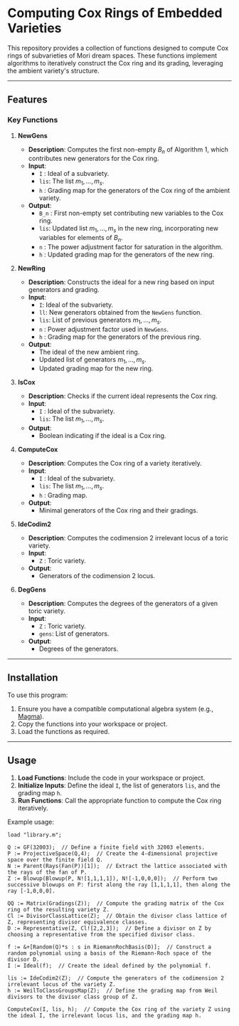 # Computing Cox Rings of Embedded Varieties

This repository provides a collection of functions designed to compute Cox rings of subvarieties of Mori dream spaces. These functions implement algorithms to iteratively construct the Cox ring and its grading, leveraging the ambient variety's structure.

---

## Features

### Key Functions

1. **NewGens**  
   - **Description**: Computes the first non-empty $B_n$ of Algorithm 1, which contributes new generators for the Cox ring.  
   - **Input**:  
     - `I` : Ideal of a subvariety.  
     - `lis`: The list $m_1,\ldots,m_s$.  
     - `h` : Grading map for the generators of the Cox ring of the ambient variety.  
   - **Output**:  
     - `B_n` : First non-empty set contributing new variables to the Cox ring.  
     - `lis`: Updated list $m_1,\ldots,m_s$ in the new ring, incorporating new variables for elements of $B_n$.  
     - `n` : The power adjustment factor for saturation in the algorithm.  
     - `h` : Updated grading map for the generators of the new ring.  

2. **NewRing**  
   - **Description**: Constructs the ideal for a new ring based on input generators and grading.  
   - **Input**:  
     - `I`: Ideal of the subvariety.  
     - `ll`: New generators obtained from the `NewGens` function.  
     - `lis`: List of previous generators $m_1,\ldots,m_s$.  
     - `n` : Power adjustment factor used in `NewGens`.  
     - `h` : Grading map for the generators of the previous ring.  
   - **Output**:  
     - The ideal of the new ambient ring.  
     - Updated list of generators $m_1,\ldots,m_s$.  
     - Updated grading map for the new ring.  


3. **IsCox**  
   - **Description**: Checks if the current ideal represents the Cox ring.  
   - **Input**:  
     - `I` : Ideal of the subvariety.  
     - `lis`: The list $m_1,\ldots,m_s$.
   - **Output**:  
     - Boolean indicating if the ideal is a Cox ring.

4. **ComputeCox**  
   - **Description**: Computes the Cox ring of a variety iteratively.  
   - **Input**:  
     - `I` : Ideal of the subvariety.  
     - `lis`: The list $m_1,\ldots,m_s$.  
     - `h` : Grading map.  
   - **Output**:  
     - Minimal generators of the Cox ring and their gradings.

5. **IdeCodim2**  
   - **Description**: Computes the codimension 2 irrelevant locus of a toric variety.  
   - **Input**:  
     - `Z` : Toric variety.  
   - **Output**:  
     - Generators of the codimension 2 locus.

6. **DegGens**  
   - **Description**: Computes the degrees of the generators of a given toric variety.  
   - **Input**:  
     - `Z` : Toric variety.  
     - `gens`: List of generators.  
   - **Output**:  
     - Degrees of the generators.

---

## Installation

To use this program:
1. Ensure you have a compatible computational algebra system (e.g., [Magma](https://magma.maths.usyd.edu.au/)).
2. Copy the functions into your workspace or project.
3. Load the functions as required.

---

## Usage

1. **Load Functions**: Include the code in your workspace or project.
2. **Initialize Inputs**: Define the ideal `I`, the list of generators `lis`, and the grading map `h`.
3. **Run Functions**: Call the appropriate function to compute the Cox ring iteratively.

Example usage:
```magma
load "library.m";

Q := GF(32003);  // Define a finite field with 32003 elements.
P := ProjectiveSpace(Q,4);  // Create the 4-dimensional projective space over the finite field Q.
N := Parent(Rays(Fan(P))[1]);  // Extract the lattice associated with the rays of the fan of P.
Z := Blowup(Blowup(P, N![1,1,1,1]), N![-1,0,0,0]);  // Perform two successive blowups on P: first along the ray [1,1,1,1], then along the ray [-1,0,0,0].

QQ := Matrix(Gradings(Z));  // Compute the grading matrix of the Cox ring of the resulting variety Z.
Cl := DivisorClassLattice(Z);  // Obtain the divisor class lattice of Z, representing divisor equivalence classes.
D := Representative(Z, Cl![2,2,3]);  // Define a divisor on Z by choosing a representative from the specified divisor class.

f := &+[Random(Q)*s : s in RiemannRochBasis(D)];  // Construct a random polynomial using a basis of the Riemann-Roch space of the divisor D.
I := Ideal(f);  // Create the ideal defined by the polynomial f.

lis := IdeCodim2(Z);  // Compute the generators of the codimension 2 irrelevant locus of the variety Z.
h := WeilToClassGroupsMap(Z);  // Define the grading map from Weil divisors to the divisor class group of Z.

ComputeCox(I, lis, h);  // Compute the Cox ring of the variety Z using the ideal I, the irrelevant locus lis, and the grading map h.
